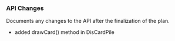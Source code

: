 ### API Changes

Documents any changes to the API after the finalization of the plan.

- added drawCard() method in DisCardPile